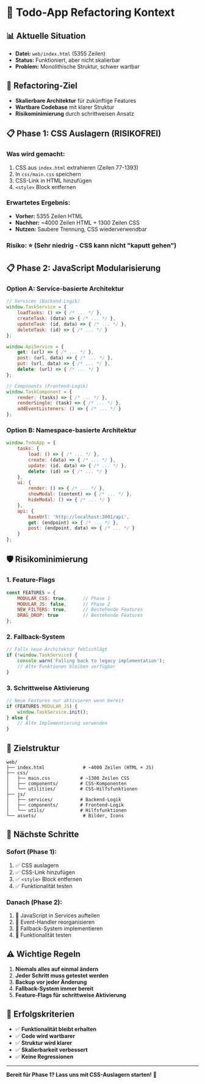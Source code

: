 # 🎯 **Todo-App Refactoring Kontext**

## 📊 **Aktuelle Situation**
- **Datei:** `web/index.html` (5355 Zeilen)
- **Status:** Funktioniert, aber nicht skalierbar
- **Problem:** Monolithische Struktur, schwer wartbar

## 🎯 **Refactoring-Ziel**
- **Skalierbare Architektur** für zukünftige Features
- **Wartbare Codebase** mit klarer Struktur
- **Risikominimierung** durch schrittweisen Ansatz

## 📋 **Phase 1: CSS Auslagern (RISIKOFREI)**

### **Was wird gemacht:**
1. CSS aus `index.html` extrahieren (Zeilen 77-1393)
2. In `css/main.css` speichern
3. CSS-Link in HTML hinzufügen
4. `<style>` Block entfernen

### **Erwartetes Ergebnis:**
- **Vorher:** 5355 Zeilen HTML
- **Nachher:** ~4000 Zeilen HTML + 1300 Zeilen CSS
- **Nutzen:** Saubere Trennung, CSS wiederverwendbar

### **Risiko:** ⭐ (Sehr niedrig - CSS kann nicht "kaputt gehen")

## 📋 **Phase 2: JavaScript Modularisierung**

### **Option A: Service-basierte Architektur**
```javascript
// Services (Backend-Logik)
window.TaskService = {
    loadTasks: () => { /* ... */ },
    createTask: (data) => { /* ... */ },
    updateTask: (id, data) => { /* ... */ },
    deleteTask: (id) => { /* ... */ }
};

window.ApiService = {
    get: (url) => { /* ... */ },
    post: (url, data) => { /* ... */ },
    put: (url, data) => { /* ... */ },
    delete: (url) => { /* ... */ }
};

// Components (Frontend-Logik)
window.TaskComponent = {
    render: (tasks) => { /* ... */ },
    renderSingle: (task) => { /* ... */ },
    addEventListeners: () => { /* ... */ }
};
```

### **Option B: Namespace-basierte Architektur**
```javascript
window.TodoApp = {
    tasks: {
        load: () => { /* ... */ },
        create: (data) => { /* ... */ },
        update: (id, data) => { /* ... */ },
        delete: (id) => { /* ... */ }
    },
    ui: {
        render: () => { /* ... */ },
        showModal: (content) => { /* ... */ },
        hideModal: () => { /* ... */ }
    },
    api: {
        baseUrl: 'http://localhost:3001/api',
        get: (endpoint) => { /* ... */ },
        post: (endpoint, data) => { /* ... */ }
    }
};
```

## 🛡️ **Risikominimierung**

### **1. Feature-Flags**
```javascript
const FEATURES = {
    MODULAR_CSS: true,      // Phase 1
    MODULAR_JS: false,      // Phase 2
    NEW_FILTERS: true,      // Bestehende Features
    DRAG_DROP: true         // Bestehende Features
};
```

### **2. Fallback-System**
```javascript
// Falls neue Architektur fehlschlägt
if (!window.TaskService) {
    console.warn('Falling back to legacy implementation');
    // Alte Funktionen bleiben verfügbar
}
```

### **3. Schrittweise Aktivierung**
```javascript
// Neue Features nur aktivieren wenn bereit
if (FEATURES.MODULAR_JS) {
    window.TaskService.init();
} else {
    // Alte Implementierung verwenden
}
```

## 📁 **Zielstruktur**

```
web/
├── index.html              # ~4000 Zeilen (HTML + JS)
├── css/
│   ├── main.css           # ~1300 Zeilen CSS
│   ├── components/        # CSS-Komponenten
│   └── utilities/         # CSS-Hilfsfunktionen
├── js/
│   ├── services/          # Backend-Logik
│   ├── components/        # Frontend-Logik
│   └── utils/             # Hilfsfunktionen
└── assets/                 # Bilder, Icons
```

## 🚀 **Nächste Schritte**

### **Sofort (Phase 1):**
1. ✅ CSS auslagern
2. ✅ CSS-Link hinzufügen
3. ✅ `<style>` Block entfernen
4. ✅ Funktionalität testen

### **Danach (Phase 2):**
1. 🔄 JavaScript in Services aufteilen
2. 🔄 Event-Handler reorganisieren
3. 🔄 Fallback-System implementieren
4. 🔄 Funktionalität testen

## ⚠️ **Wichtige Regeln**

1. **Niemals alles auf einmal ändern**
2. **Jeder Schritt muss getestet werden**
3. **Backup vor jeder Änderung**
4. **Fallback-System immer bereit**
5. **Feature-Flags für schrittweise Aktivierung**

## 🎯 **Erfolgskriterien**

- ✅ **Funktionalität bleibt erhalten**
- ✅ **Code wird wartbarer**
- ✅ **Struktur wird klarer**
- ✅ **Skalierbarkeit verbessert**
- ✅ **Keine Regressionen**

---

**Bereit für Phase 1? Lass uns mit CSS-Auslagern starten!** 🚀

